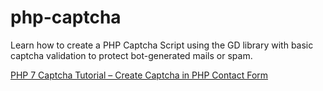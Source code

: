 # php-captcha
Learn how to create a PHP Captcha Script using the GD library with basic captcha validation to protect bot-generated mails or spam.

[PHP 7 Captcha Tutorial – Create Captcha in PHP Contact Form](https://www.positronx.io/create-captcha-in-php-contact-form/)